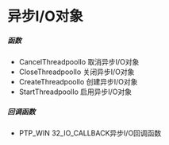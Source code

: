 # 异步I/O对象

##### 函数

- CancelThreadpoolIo 取消异步I/O对象
- CloseThreadpoolIo 关闭异步I/O对象
- CreateThreadpoolIo 创建异步I/O对象
- StartThreadpoolIo 启用异步I/O对象

##### 回调函数

- PTP_WIN 32_IO_CALLBACK异步I/O回调函数
